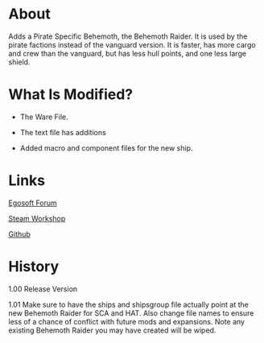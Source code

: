 # About

Adds a Pirate Specific Behemoth, the Behemoth Raider. It is used by the pirate factions instead of the vanguard version. It is faster, has more cargo and crew than the vanguard, but has less hull points, and one less large shield.

# What Is Modified?

* The Ware File.

* The text file has additions

* Added macro and component files for the new ship.

# Links

[Egosoft Forum](https://forum.egosoft.com/viewtopic.php?f=181&t=419663)

[Steam Workshop](https://steamcommunity.com/sharedfiles/filedetails/?id=1900763039)

[Github](https://github.com/rovermicrover/x4-piratebehemothraider)

# History

1.00 Release Version

1.01 Make sure to have the ships and shipsgroup file actually point at the new Behemoth Raider for SCA and HAT. Also change file names to ensure less of a chance of conflict with future mods and expansions. Note any existing Behemoth Raider you may have created will be wiped.